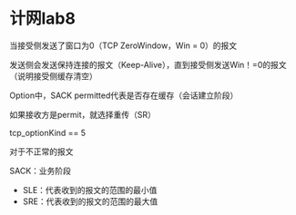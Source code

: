 # 计网lab8

当接受侧发送了窗口为0（TCP ZeroWindow，Win = 0）的报文

发送侧会发送保持连接的报文（Keep-Alive），直到接受侧发送Win！=0的报文（说明接受侧缓存清空）

Option中，SACK permitted代表是否存在缓存（会话建立阶段）

如果接收方是permit，就选择重传（SR）

tcp_optionKind == 5 

对于不正常的报文

SACK：业务阶段

- SLE：代表收到的报文的范围的最小值
- SRE：代表收到的报文的范围的最大值